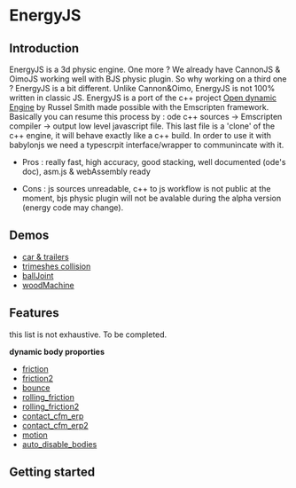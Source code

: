 
# EnergyJS

## Introduction

EnergyJS is a  3d physic engine. One more ? We already have CannonJS & OimoJS working well with BJS physic  plugin. So why working on a third one ? 
EnergyJS is a bit different. Unlike Cannon&Oimo, EnergyJS is not 100% written in classic JS. EnergyJS is a port of the c++ project [Open dynamic Engine](http://www.ode.org) by Russel Smith made possible with the  Emscripten framework. Basically you can resume this process by  :  ode c++ sources → Emscripten compiler → output low level javascript file. This last file is a 'clone' of the c++ engine, it will behave exactly like  a c++ build. In order to use it with babylonjs we need a typescrpit interface/wrapper to communincate with it. 

* Pros : really fast, high accuracy, good stacking, well documented (ode's doc), asm.js & webAssembly ready

* Cons : js sources unreadable, c++ to js workflow is not public at the moment, bjs physic plugin will not be avalable during the alpha version (energy code may change).

## Demos

* [car & trailers](http://www.visualiser.fr/energy/index.php?ID=1)
* [trimeshes collision](http://www.visualiser.fr/energy/index.php?ID=15)
* [ballJoint](http://www.visualiser.fr/energy/index.php?ID=13)
* [woodMachine](http://www.visualiser.fr/energy/index.php?ID=12)

## Features
this list is not exhaustive. To be completed.

**dynamic body proporties**
* [friction](http://www.visualiser.fr/energy/index.php?ID=2)
* [friction2](http://www.visualiser.fr/energy/index.php?ID=4)
* [bounce](http://www.visualiser.fr/energy/index.php?ID=5)
* [rolling_friction](http://www.visualiser.fr/energy/index.php?ID=6)
* [rolling_friction2](http://www.visualiser.fr/energy/index.php?ID=7)
* [contact_cfm_erp](http://www.visualiser.fr/energy/index.php?ID=8)
* [contact_cfm_erp2](http://www.visualiser.fr/energy/index.php?ID=9)
* [motion](http://www.visualiser.fr/energy/index.php?ID=10)
* [auto_disable_bodies](http://www.visualiser.fr/energy/index.php?ID=11)

## Getting started












